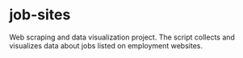 # job-sites
Web scraping and data visualization project. The script collects and visualizes data about jobs listed on employment websites.
